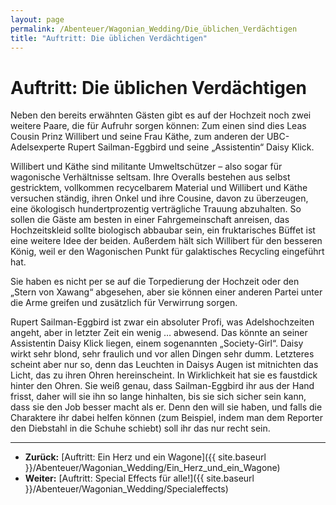 ```yaml
---
layout: page
permalink: /Abenteuer/Wagonian_Wedding/Die_üblichen_Verdächtigen
title: "Auftritt: Die üblichen Verdächtigen"
---
```


# Auftritt: Die üblichen Verdächtigen

Neben den bereits erwähnten Gästen gibt es auf der Hochzeit noch zwei weitere Paare, die für Aufruhr sorgen können: Zum einen sind dies Leas Cousin Prinz Willibert und seine Frau Käthe, zum anderen der UBC-Adelsexperte Rupert Sailman-Eggbird und seine „Assistentin“ Daisy Klick.

Willibert und Käthe sind militante Umweltschützer – also sogar für wagonische Verhältnisse seltsam. Ihre Overalls bestehen aus selbst gestricktem, vollkommen recycelbarem Material und Willibert und Käthe versuchen ständig, ihren Onkel und ihre Cousine, davon zu überzeugen, eine ökologisch hundertprozentig verträgliche Trauung abzuhalten. So sollen die Gäste am besten in einer Fahrgemeinschaft anreisen, das Hochzeitskleid sollte biologisch abbaubar sein, ein fruktarisches Büffet ist eine weitere Idee der beiden. Außerdem hält sich Willibert für den besseren König, weil er den Wagonischen Punkt für galaktisches Recycling eingeführt hat.

Sie haben es nicht per se auf die Torpedierung der Hochzeit oder den „Stern von Xawang“ abgesehen, aber sie können einer anderen Partei unter die Arme greifen und zusätzlich für Verwirrung sorgen.

Rupert Sailman-Eggbird ist zwar ein absoluter Profi, was Adelshochzeiten angeht, aber in letzter Zeit ein wenig … abwesend. Das könnte an seiner Assistentin Daisy Klick liegen, einem sogenannten „Society-Girl“. Daisy wirkt sehr blond, sehr fraulich und vor allen Dingen sehr dumm. Letzteres scheint aber nur so, denn das Leuchten in Daisys Augen ist mitnichten das Licht, das zu ihren Ohren hereinscheint. In Wirklichkeit hat sie es faustdick hinter den Ohren. Sie weiß genau, dass Sailman-Eggbird ihr aus der Hand frisst, daher will sie ihn so lange hinhalten, bis sie sich sicher sein kann, dass sie den Job besser macht als er. Denn den will sie haben, und falls die Charaktere ihr dabei helfen können (zum Beispiel, indem man dem Reporter den Diebstahl in die Schuhe schiebt) soll ihr das nur recht sein.

***

- **Zurück:** [Auftritt: Ein Herz und ein Wagone]({{ site.baseurl }}/Abenteuer/Wagonian_Wedding/Ein_Herz_und_ein_Wagone)
- **Weiter:** [Auftritt: Special Effects für alle!]({{ site.baseurl }}/Abenteuer/Wagonian_Wedding/Specialeffects)
